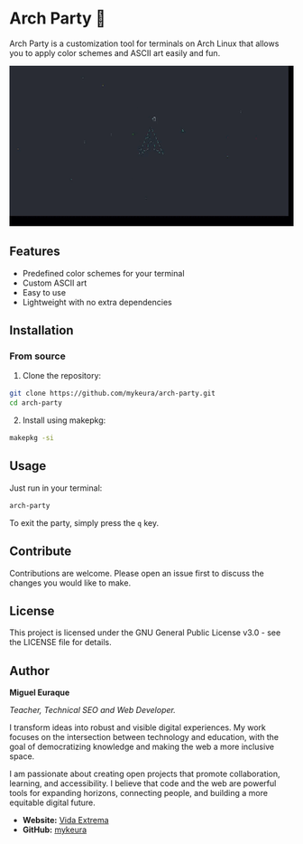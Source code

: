 # Arch Party 🎨

Arch Party is a customization tool for terminals on Arch Linux that allows you to apply color schemes and ASCII art easily and fun.

![Demo de Arch Party](assets/arch-party.gif)

## Features

- Predefined color schemes for your terminal
- Custom ASCII art
- Easy to use
- Lightweight with no extra dependencies

## Installation

### From source

1. Clone the repository:
```bash
git clone https://github.com/mykeura/arch-party.git
cd arch-party
```

2. Install using makepkg:
```bash
makepkg -si
```

## Usage

Just run in your terminal:

```bash
arch-party
```

To exit the party, simply press the `q` key.

## Contribute

Contributions are welcome. Please open an issue first to discuss the changes you would like to make.

## License

This project is licensed under the GNU General Public License v3.0 - see the LICENSE file for details.

## Author

**Miguel Euraque**

_Teacher, Technical SEO and Web Developer._

I transform ideas into robust and visible digital experiences. My work focuses on the intersection between technology and education, with the goal of democratizing knowledge and making the web a more inclusive space.

I am passionate about creating open projects that promote collaboration, learning, and accessibility. I believe that code and the web are powerful tools for expanding horizons, connecting people, and building a more equitable digital future.

- **Website:** [Vida Extrema](https://vidaextrema.org/)
- **GitHub:** [mykeura](https://github.com/mykeura)
